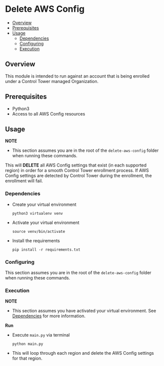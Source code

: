 # Delete AWS Config
<!-- TOC -->
* [Overview](#overview)
* [Prerequisites](#prerequisites)
* [Usage](#usage)
  * [Dependencies](#dependencies)
  * [Configuring](#configuring)
  * [Execution](#execution)
<!-- TOC -->

## Overview
This module is intended to run against an account that is being enrolled under a Control Tower managed Organization.

## Prerequisites
* Python3
* Access to all AWS Config resources

## Usage
**NOTE**
* This section assumes you are in the root of the `delete-aws-config` folder when running these commands.

This will **DELETE** all AWS Config settings that exist (in each supported region) in order for a smooth Control Tower enrollment process.
If AWS Config settings are detected by Control Tower during the enrollment, the enrollment will fail.

### Dependencies
* Create your virtual environment
  ```shell
  python3 virtualenv venv
  ```
* Activate your virtual environment
  ```shell
  source venv/bin/activate
  ```
* Install the requirements
  ```shell
  pip install -r requirements.txt
  ```

### Configuring
This section assumes you are in the root of the `delete-aws-config` folder when running these commands.

### Execution
**NOTE**
* This section assumes you have activated your virtual environment. See [Dependencies](#dependencies-) for more information.

**Run**
* Execute `main.py` via terminal
  ```shell
  python main.py
  ```
* This will loop through each region and delete the AWS Config settings for that region.
